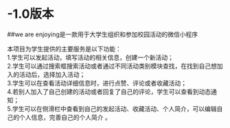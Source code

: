 # -1.0版本
##we are enjoying是一款用于大学生组织和参加校园活动的微信小程序

本项目为学生提供的主要服务是以下功能：<br>
1.学生可以发起活动，填写活动的相关信息，创建一个新活动；<br>
2.学生可以通过搜索框搜索活动或者通过不同活动类别模块查找，在找到自己想加入的活动后，选择加入活动；<br>
3.学生可以在查看活动详细信息时，进行点赞、评论或者收藏活动；<br>
4.若别人加入了自己创建的活动或者回复了自己的评论，学生可以查看到动态通知；<br>
5.学生可以在侧滑栏中查看到自己的发起活动、收藏活动、个人简介，可以编辑自己的个人信息，完善自己的个人简介 。<br>

